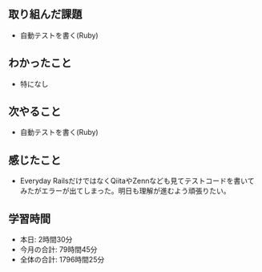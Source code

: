 ## 取り組んだ課題
- 自動テストを書く(Ruby)
## わかったこと
- 特になし
## 次やること
- 自動テストを書く(Ruby)
## 感じたこと
- Everyday RailsだけではなくQiitaやZennなども見てテストコードを書いてみたがエラーが出てしまった。明日も理解が進むよう頑張りたい。
## 学習時間
- 本日: 2時間30分
- 今月の合計: 79時間45分
- 全体の合計: 1796時間25分
